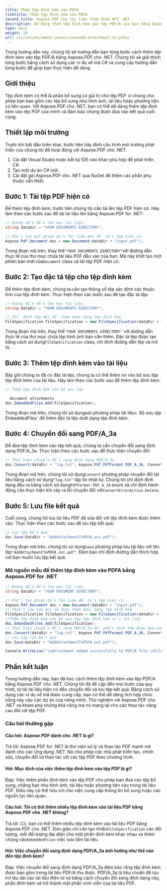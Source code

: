```yaml
---
title: Thêm tệp đính kèm vào PDFA
linktitle: Thêm tệp đính kèm vào PDFA
second_title: Aspose.PDF cho tài liệu tham khảo API .NET
description: Dễ dàng thêm tệp đính kèm vào tệp PDF/A của bạn bằng Aspose.PDF for .NET.
type: docs
weight: 10
url: /vi/net/document-conversion/add-attachment-to-pdfa/
---
```

Trong hướng dẫn này, chúng tôi sẽ hướng dẫn bạn từng bước cách thêm tệp đính kèm vào tệp PDF/A bằng Aspose.PDF cho .NET. Chúng tôi sẽ giải thích từng bước bằng cách sử dụng các ví dụ về mã C# và cung cấp hướng dẫn từng bước để giúp bạn thực hiện dễ dàng.

## Giới thiệu

Tệp đính kèm có thể là phần bổ sung có giá trị cho tệp PDF vì chúng cho phép bạn bao gồm các tệp bổ sung như hình ảnh, tài liệu hoặc phương tiện có liên quan. Với Aspose.PDF cho .NET, bạn có thể dễ dàng thêm tệp đính kèm vào tệp PDF của mình và đảm bảo chúng được đưa vào kết quả cuối cùng.

## Thiết lập môi trường

Trước khi bắt đầu triển khai, trước tiên hãy định cấu hình môi trường phát triển của chúng tôi để hoạt động với Aspose.PDF cho .NET.

1. Cài đặt Visual Studio hoặc bất kỳ IDE nào khác phù hợp để phát triển C#.
2. Tạo một dự án C# mới.
3. Cài đặt gói Aspose.PDF cho .NET qua NuGet để thêm các phần phụ thuộc cần thiết.

## Bước 1: Tải tệp PDF hiện có

Để thêm tệp đính kèm, trước tiên chúng tôi cần tải lên tệp PDF hiện có. Hãy làm theo các bước sau để tải tài liệu lên bằng Aspose.PDF for .NET:

```csharp
// Đường dẫn đến thư mục tài liệu.
string dataDir = "YOUR DOCUMENTS DIRECTORY";

// Khởi tạo một phiên bản Tài liệu mới để tải tệp hiện có
Aspose.Pdf.Document doc = new Document(dataDir + "input.pdf");
```

 Trong đoạn mã trên, thay thế`"YOUR DOCUMENTS DIRECTORY"`với đường dẫn thực tế của thư mục chứa tài liệu PDF đầu vào của bạn. Mã này khởi tạo một phiên bản mới của`Document` class và tải tệp PDF hiện có.

## Bước 2: Tạo đặc tả tệp cho tệp đính kèm

Để thêm tệp đính kèm, chúng ta cần tạo thông số tệp xác định các thuộc tính của tệp đính kèm. Thực hiện theo các bước sau để tạo đặc tả tệp:

```csharp
// Đường dẫn đến thư mục tài liệu.
string dataDir = "YOUR DOCUMENTS DIRECTORY";

// Chỉ định tệp mới để thêm dưới dạng tệp đính kèm
FileSpecification fileSpecification = new FileSpecification(dataDir + "aspose-logo.jpg", "Large image file");
```

 Trong đoạn mã trên, thay thế`"YOUR DOCUMENTS DIRECTORY"` với đường dẫn thực tế của thư mục chứa tệp hình ảnh bạn cần thêm. Đặc tả tệp được tạo bằng cách sử dụng`FileSpecification` class, chỉ định đường dẫn tệp và mô tả.

## Bước 3: Thêm tệp đính kèm vào tài liệu

Bây giờ chúng ta đã có đặc tả tệp, chúng ta có thể thêm nó vào bộ sưu tập tệp đính kèm của tài liệu. Hãy làm theo các bước sau để thêm tệp đính kèm:

```csharp
// Thêm tệp đính kèm vào bộ sưu tập

  document attachments
doc.EmbeddedFiles.Add(fileSpecification);
```

 Trong đoạn mã trên, chúng tôi sử dụng`Add` phương pháp tài liệu`s `Bộ sưu tập EmbeddedFiles` để thêm đặc tả tệp dưới dạng tệp đính kèm.

## Bước 4: Chuyển đổi sang PDF/A_3a

Để đưa tệp đính kèm vào tệp kết quả, chúng ta cần chuyển đổi sang định dạng PDF/A_3a. Thực hiện theo các bước sau để thực hiện chuyển đổi:

```csharp
// Thực hiện chuyển đổi sang định dạng PDF/A_3a
doc.Convert(dataDir + "log.txt", Aspose.Pdf.PdfFormat.PDF_A_3A, ConvertErrorAction.Delete);
```

 Trong đoạn mã trên, chúng tôi sử dụng`Convert` phương pháp chuyển đổi tài liệu bằng cách sử dụng`"log.txt"` tập tin nhật ký. Chúng tôi chỉ định định dạng đầu ra bằng cách sử dụng`PdfFormat.PDF_A_3A` enum và chỉ định hành động cần thực hiện khi xảy ra lỗi chuyển đổi với`ConvertErrorAction.Delete`.

## Bước 5: Lưu file kết quả

Cuối cùng, chúng tôi lưu tài liệu PDF đã sửa đổi với tệp đính kèm được thêm vào. Thực hiện theo các bước sau để lưu tệp kết quả:

```csharp
// Lưu tệp kết quả
doc.Save(dataDir + "AddAttachmentToPDFA_out.pdf");
```

 Trong đoạn mã trên, chúng tôi sử dụng`Save` phương pháp lưu tài liệu với tên tệp`"AddAttachmentToPDFA_out.pdf"`. Đảm bảo chỉ định đường dẫn thích hợp nơi bạn muốn lưu tệp kết quả.

### Mã nguồn mẫu để thêm tệp đính kèm vào PDFA bằng Aspose.PDF for .NET

```csharp
// Đường dẫn đến thư mục tài liệu.
string dataDir = "YOUR DOCUMENT DIRECTORY";

// Khởi tạo phiên bản Tài liệu để tải tệp hiện có
Aspose.Pdf.Document doc = new Document(dataDir + "input.pdf");
// Thiết lập tệp mới sẽ được thêm dưới dạng tệp đính kèm
FileSpecification fileSpecification = new FileSpecification(dataDir + "aspose-logo.jpg", "Large Image file");
//Thêm tệp đính kèm vào bộ sưu tập tệp đính kèm của tài liệu
doc.EmbeddedFiles.Add(fileSpecification);
// Thực hiện chuyển đổi sang PDF/A_3a để phần đính kèm được đưa vào tệp kết quả
doc.Convert(dataDir + "log.txt", Aspose.Pdf.PdfFormat.PDF_A_3A, ConvertErrorAction.Delete);
// Lưu tập tin kết quả
doc.Save(dataDir + "AddAttachmentToPDFA_out.pdf");

Console.WriteLine("\nAttachment added successfully to PDF/A file.\nFile saved at " + dataDir);
```

## Phần kết luận

Trong hướng dẫn này, bạn đã học cách thêm tệp đính kèm vào tệp PDF/A bằng Aspose.PDF cho .NET. Chúng tôi đã đề cập đến mọi bước của quy trình, từ tải tài liệu hiện có đến chuyển đổi và lưu tệp kết quả. Bằng cách sử dụng các ví dụ về mã được cung cấp, bạn có thể dễ dàng tích hợp chức năng này vào các dự án của riêng mình. Thử nghiệm với Aspose.PDF cho .NET và khám phá những khả năng mà nó mang lại cho các thao tác nâng cao đối với tệp PDF.

### Câu hỏi thường gặp

#### Câu hỏi: Aspose.PDF dành cho .NET là gì?

Trả lời: Aspose.PDF for .NET là thư viện xử lý và thao tác PDF mạnh mẽ dành cho các ứng dụng .NET. Nó cho phép các nhà phát triển tạo, chỉnh sửa, chuyển đổi và thao tác với các tệp PDF theo chương trình.

#### Hỏi: Mục đích của việc thêm tệp đính kèm vào tệp PDF là gì?

Đáp: Việc thêm phần đính kèm vào tệp PDF cho phép bạn đưa các tệp bổ sung, chẳng hạn như hình ảnh, tài liệu hoặc phương tiện vào trong tài liệu PDF. Điều này có thể hữu ích cho việc cung cấp thông tin bổ sung hoặc các nguồn lực liên quan.

#### Câu hỏi: Tôi có thể thêm nhiều tệp đính kèm vào tài liệu PDF bằng Aspose.PDF cho .NET không?

 Trả lời: Có, bạn có thể thêm nhiều tệp đính kèm vào tài liệu PDF bằng Aspose.PDF cho .NET. Đơn giản chỉ cần tạo nhiều`FileSpecification` các đối tượng, mỗi đối tượng đại diện cho một phần đính kèm khác nhau và thêm chúng vào`EmbeddedFiles` việc sưu tầm tài liệu.

#### Hỏi: Việc chuyển đổi sang định dạng PDF/A_3a ảnh hưởng như thế nào đến tệp đính kèm?

Đáp: Việc chuyển đổi sang định dạng PDF/A_3a đảm bảo rằng tệp đính kèm được bao gồm trong tài liệu PDF/A thu được. PDF/A_3a là tiêu chuẩn để lưu trữ lâu dài các tài liệu điện tử và bằng cách chuyển đổi sang định dạng này, phần đính kèm sẽ trở thành một phần vĩnh viễn của tài liệu PDF.
